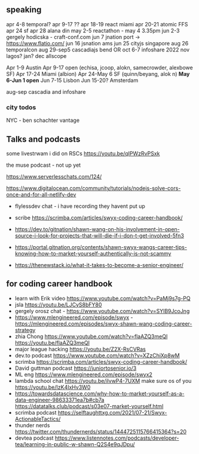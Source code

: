 ## speaking

apr 4-8 temporal?
apr 9-17 ??
apr 18-19 react miami
apr 20-21 atomic FFS
apr 24 sf
apr 28 alana din
may 2-5 reactathon - may 4 3.35pm
jun 2-3 gergely hodicska - craft-conf.com
jun 7 jnation port -> https://www.flatio.com/
jun 16 jsnation ams
jun 25 cityjs singapore
aug 26 temporalcon
aug 29-sep5 cascadiajs bend OR
oct 6-7 infoshare 2022
nov lagos? jan?
dec allscope

Apr 1-9 Austin
Apr 9-17 open (echisa, jcoop, alokn, samecrowder, alexbowe SF)
Apr 17-24 Miami (albion)
Apr 24-May 6 SF (quinn/beyang, alok n)
**May 6-Jun 1 open**
Jun 7-15 Lisbon
Jun 15-20? Amsterdam

aug-sep cascadia and infoshare

### city todos

NYC - ben schachter vantage

## Talks and podcasts



some livestrwam i did on RSCs https://youtu.be/qIPWzRvPSxk

the muse podcast - not up yet

https://www.serverlesschats.com/124/

https://www.digitalocean.com/community/tutorials/nodejs-solve-cors-once-and-for-all-netlify-dev

- flylessdev chat - i have recording they havent put up

- scribe https://scrimba.com/articles/swyx-coding-career-handbook/


- https://dev.to/gitnation/shawn-wang-on-his-involvement-in-open-source-i-look-for-projects-that-will-die-if-i-don-t-get-involved-5fn3



- https://portal.gitnation.org/contents/shawn-swyx-wangs-career-tips-knowing-how-to-market-yourself-authentically-is-not-scammy


- https://thenewstack.io/what-it-takes-to-become-a-senior-engineer/



## for coding career handbook

- learn with Erik video https://www.youtube.com/watch?v=PaMj9s7g-PQ 
- jsla https://youtu.be/LJCyS8bFY80
- gergely orosz chat - https://www.youtube.com/watch?v=SYlB9JcoJng
- https://www.mlengineered.com/episode/swyx - https://mlengineered.com/episodes/swyx-shawn-wang-coding-career-strategy
-  zhia Chong https://www.youtube.com/watch?v=flaAZQ3meQI https://youtu.be/flaAZQ3meQI
- major league hacking https://youtu.be/Z2X-RsCVRas
- dev.to podcast https://www.youtube.com/watch?v=XZzChiXp8wM 
- scrimba https://scrimba.com/articles/swyx-coding-career-handbook/
- David guttman podcast https://juniortosenior.io/3 
- ML eng https://www.mlengineered.com/episode/swyx2 
- lambda school chat https://youtu.be/ilvwP4-7UXM 
make sure os of you https://youtu.be/IzK4IxHv3W0
- https://towardsdatascience.com/why-how-to-market-yourself-as-a-data-engineer-98633371ea7b#cb7a https://datatalks.club/podcast/s03e07-market-yourself.html
- scrimba podcast https://selftaughttxg.com/2021/07-21/Swyx-ActionableTactics/
- thunder nerds https://twitter.com/thundernerds/status/1444725115766415364?s=20
- devtea podcast https://www.listennotes.com/podcasts/developer-tea/learning-in-public-w-shawn-Q2S4e9qJDpu/

